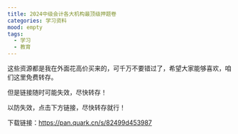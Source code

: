 ```yaml
---
title: 2024中级会计各大机构最顶级押题卷
categories: 学习资料
mood: empty
tags:
  - 学习
  - 教育
---
```


这些资源都是我在外面花高价买来的，可千万不要错过了，希望大家能够喜欢，咱们这里免费转存。




但是链接随时可能失效，尽快转存！




以防失效，点击下方链接，尽快转存就行！




下载链接：https://pan.quark.cn/s/82499d453987








